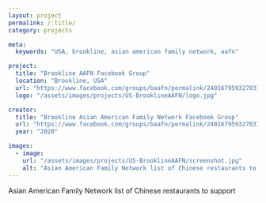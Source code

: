 ```yaml
---
layout: project
permalink: /:title/
category: projects

meta:
  keywords: "USA, brookline, asian american family network, aafn"

project:
  title: "Brookline AAFN Facebook Group"
  location: "Brookline, USA"
  url: "https://www.facebook.com/groups/baafn/permalink/2401679593270310/"
  logo: "/assets/images/projects/US-BrooklineAAFN/logo.jpg"

creator:
  title: "Brookline Asian American Family Network Facebook Group"
  url: "https://www.facebook.com/groups/baafn/permalink/2401679593270310/"
  year: "2020"

images:
  - image:
    url: "/assets/images/projects/US-BrooklineAAFN/screenshot.jpg"
    alt: "Asian American Family Network list of Chinese restaurants to support"
---
```

<p>Asian American Family Network list of Chinese restaurants to support</p>